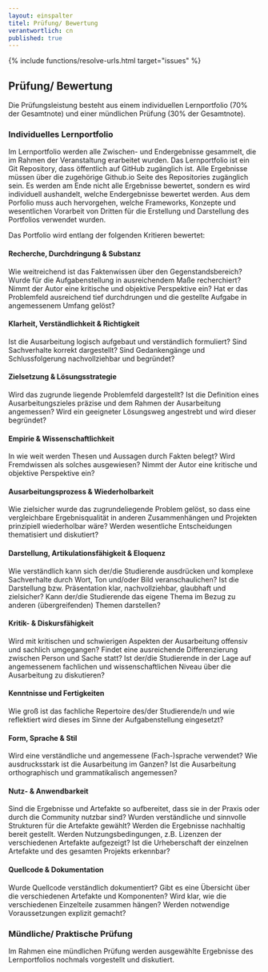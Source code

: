 ```yaml
---
layout: einspalter
titel: Prüfung/ Bewertung
verantwortlich: cn
published: true
---
```


{% include functions/resolve-urls.html target="issues" %}

## Prüfung/ Bewertung

Die Prüfungsleistung besteht aus einem individuellen Lernportfolio (70% der Gesamtnote) und einer mündlichen Prüfung (30% der Gesamtnote).

### Individuelles Lernportfolio

Im Lernportfolio werden alle Zwischen- und Endergebnisse gesammelt, die im Rahmen der Veranstaltung erarbeitet wurden. Das Lernportfolio ist ein Git Repository, dass öffentlich auf GitHub zugänglich ist. Alle Ergebnisse müssen über die zugehörige Github.io Seite des Repositories zugänglich sein. Es werden am Ende nicht alle Ergebnisse bewertet, sondern es wird individuell aushandelt, welche Endergebnisse bewertet werden. Aus dem Porfolio muss auch hervorgehen, welche Frameworks, Konzepte und wesentlichen Vorarbeit von Dritten für die Erstellung und Darstellung des Portfolios verwendet wurden. 

Das Portfolio wird entlang der folgenden Kritieren bewertet:

#### Recherche, Durchdringung & Substanz
Wie weitreichend ist das Faktenwissen über den Gegenstandsbereich? Wurde für die Aufgabenstellung in ausreichendem Maße recherchiert? Nimmt der Autor eine kritische und objektive Perspektive ein? Hat er das Problemfeld ausreichend tief durchdrungen und die gestellte Aufgabe in angemessenem Umfang gelöst?

#### Klarheit, Verständlichkeit & Richtigkeit
Ist die Ausarbeitung logisch aufgebaut und verständlich formuliert? Sind Sachverhalte korrekt dargestellt? Sind Gedankengänge und Schlussfolgerung nachvollziehbar und begründet?

#### Zielsetzung & Lösungsstrategie
Wird das zugrunde liegende Problemfeld dargestellt? Ist die Definition eines Ausarbeitungszieles präzise und dem Rahmen der Ausarbeitung angemessen? Wird ein geeigneter Lösungsweg angestrebt und wird dieser begründet?

#### Empirie & Wissenschaftlichkeit
In wie weit werden Thesen und Aussagen durch Fakten belegt? Wird Fremdwissen als solches ausgewiesen? Nimmt der Autor eine kritische und objektive Perspektive ein?

#### Ausarbeitungsprozess & Wiederholbarkeit
Wie zielsicher wurde das zugrundeliegende Problem gelöst, so dass eine vergleichbare Ergebnisqualität in anderen Zusammenhängen und Projekten prinzipiell wiederholbar wäre? Werden wesentliche Entscheidungen thematisiert und diskutiert?

#### Darstellung, Artikulationsfähigkeit & Eloquenz
Wie verständlich kann sich der/die Studierende ausdrücken und komplexe Sachverhalte durch Wort, Ton und/oder Bild veranschaulichen? Ist die Darstellung bzw. Präsentation klar, nachvollziehbar, glaubhaft und zielsicher? Kann der/die Studierende das eigene Thema im Bezug zu anderen (übergreifenden) Themen darstellen?

#### Kritik- & Diskursfähigkeit
Wird mit kritischen und schwierigen Aspekten der Ausarbeitung offensiv und sachlich umgegangen? Findet eine ausreichende Differenzierung zwischen Person und Sache statt? Ist der/die Studierende in der Lage auf angemessenem fachlichen und wissenschaftlichen Niveau über die Ausarbeitung zu diskutieren?

#### Kenntnisse und Fertigkeiten
Wie groß ist das fachliche Repertoire des/der Studierende/n und wie reflektiert wird dieses im Sinne der Aufgabenstellung eingesetzt? 

#### Form, Sprache & Stil
Wird eine verständliche und angemessene (Fach-)sprache verwendet? Wie ausdrucksstark ist die Ausarbeitung im Ganzen? Ist die Ausarbeitung orthographisch und grammatikalisch angemessen?

#### Nutz- & Anwendbarkeit
Sind die Ergebnisse und Artefakte so aufbereitet, dass sie in der Praxis oder durch die Community nutzbar sind? Wurden verständliche und sinnvolle Strukturen für die Artefakte gewählt? Werden die Ergebnisse nachhaltig bereit gestellt. Werden Nutzungsbedingungen, z.B. Lizenzen der verschiedenen Artefakte aufgezeigt? Ist die Urheberschaft der einzelnen Artefakte und des gesamten Projekts erkennbar?

#### Quellcode & Dokumentation
Wurde Quellcode verständlich dokumentiert? Gibt es eine Übersicht über die verschiedenen Artefakte und Komponenten? Wird klar, wie die verschiedenen Einzelteile zusammen hängen? Werden notwendige Voraussetzungen explizit gemacht?

### Mündliche/ Praktische Prüfung
Im Rahmen eine mündlichen Prüfung werden ausgewählte Ergebnisse des Lernportfolios nochmals vorgestellt und diskutiert. 





